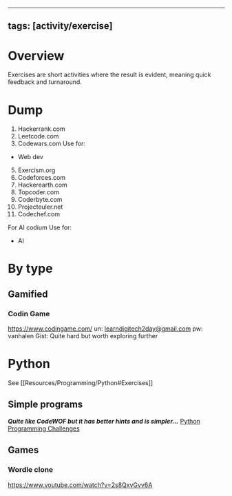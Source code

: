 
---
tags: [activity/exercise]
---

# Overview

Exercises are short activities where the result is evident, meaning quick feedback and turnaround.


# Dump

1. Hackerrank.com
2. Leetcode.com
3. Codewars.com
Use for:
- Web dev
5. Exercism.org
6. Codeforces.com
7. Hackerearth.com
8. Topcoder.com
9. Coderbyte.com
10. Projecteuler.net
11. Codechef.com

For AI
codium
Use for: 
- AI



# By type

## Gamified


### Codin Game
https://www.codingame.com/
un: learndigitech2day@gmail.com
pw: vanhalen
Gist: Quite hard but worth exploring further




# Python





See [[Resources/Programming/Python#Exercises]]






## Simple programs

***Quite like CodeWOF but it has better hints and is simpler...***
[Python Programming Challenges](https://pythonprinciples.com/challenges/)


## Games

### Wordle clone
https://www.youtube.com/watch?v=2s8QxyGvv6A

